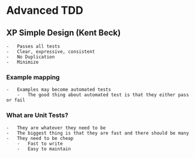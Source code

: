 # Advanced TDD

## XP Simple Design (Kent Beck)
    -   Passes all tests
    -   Clear, expressive, consistent
    -   No Duplication
    -   Minimize

### Example mapping
    -   Examples may become automated tests
        -   The good thing about automated test is that they either pass or fail

### What are Unit Tests?
    -   They are whatever they need to be
    -   The biggest thing is that they are fast and there should be many
    -   They need to be cheap
        -   Fast to write
        -   Easy to maintain

